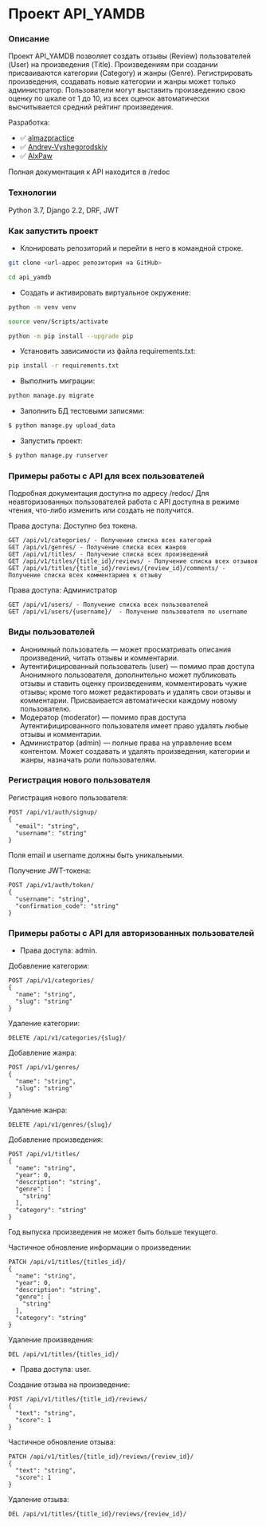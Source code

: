 # Проект API_YAMDB
### Описание
Проект API_YAMDB позволяет создать отзывы (Review) пользователей (User) на произведения (Title). Произведениям при создании присваиваются категории (Category) и жанры (Genre).
Регистрировать произведения, создавать новые категории и жанры может только администратор.
Пользователи могут выставить произведению свою оценку по шкале от 1 до 10, из всех оценок автоматически высчитывается средний рейтинг произведения.

Разработка:
- :white_check_mark: [almazpractice](https://github.com/almazpractice)
- :white_check_mark: [Andrey-Vyshegorodskiy](https://github.com/Andrey-Vyshegorodskiy)
- :white_check_mark: [AlxPaw](https://github.com/AlxPaw)


Полная документация к API находится в /redoc
### Технологии
Python 3.7, Django 2.2, DRF, JWT
### Как запустить проект
- Клонировать репозиторий и перейти в него в командной строке.
```Bash
git clone <url-адрес репозитория на GitHub>

cd api_yamdb
```
- Создать и активировать виртуальное окружение:
```Bash
python -m venv venv

source venv/Scripts/activate

python -m pip install --upgrade pip
```
- Установить зависимости из файла requirements.txt:
```Bash
pip install -r requirements.txt
```
- Выполнить миграции:
```Bash
python manage.py migrate
```
- Заполнить БД тестовыми записями:
```Bash
$ python manage.py upload_data
```
- Запустить проект:
```Bash
$ python manage.py runserver
```
### Примеры работы с API для всех пользователей
Подробная документация доступна по адресу /redoc/
Для неавторизованных пользователей работа с API доступна в режиме чтения,
что-либо изменить или создать не получится. 

Права доступа: Доступно без токена.
```
GET /api/v1/categories/ - Получение списка всех категорий
GET /api/v1/genres/ - Получение списка всех жанров
GET /api/v1/titles/ - Получение списка всех произведений
GET /api/v1/titles/{title_id}/reviews/ - Получение списка всех отзывов
GET /api/v1/titles/{title_id}/reviews/{review_id}/comments/ - Получение списка всех комментариев к отзыву
```
Права доступа: Администратор
```
GET /api/v1/users/ - Получение списка всех пользователей
GET /api/v1/users/{username}/  - Получение пользователя по username
```

### Виды пользователей
- Анонимный пользователь — может просматривать описания произведений, читать отзывы и комментарии.
- Аутентифицированный пользователь (user) — помимо прав доступа Анонимного пользователя, дополнительно может публиковать отзывы и ставить оценку произведениям, комментировать чужие отзывы; кроме того может редактировать и удалять свои отзывы и комментарии. Присваивается автоматически каждому новому пользователю.
- Модератор (moderator) — помимо прав доступа Аутентифицированного пользователя имеет право удалять любые отзывы и комментарии.
- Администратор (admin) — полные права на управление всем контентом. Может создавать и удалять произведения, категории и жанры, назначать роли пользователям.

### Регистрация нового пользователя

Регистрация нового пользователя:
```
POST /api/v1/auth/signup/
{
  "email": "string",
  "username": "string"
}
```
Поля email и username должны быть уникальными.

Получение JWT-токена:
```
POST /api/v1/auth/token/
{
  "username": "string",
  "confirmation_code": "string"
}
```

### Примеры работы с API для авторизованных пользователей
- Права доступа: admin.

Добавление категории:
```
POST /api/v1/categories/
{
  "name": "string",
  "slug": "string"
}
```

Удаление категории:
```
DELETE /api/v1/categories/{slug}/
```

Добавление жанра:
```
POST /api/v1/genres/
{
  "name": "string",
  "slug": "string"
}
```

Удаление жанра:
```
DELETE /api/v1/genres/{slug}/
```

Добавление произведения:
```
POST /api/v1/titles/
{
  "name": "string",
  "year": 0,
  "description": "string",
  "genre": [
    "string"
  ],
  "category": "string"
}
```
Год выпуска произведения не может быть больше текущего.

Частичное обновление информации о произведении:
```
PATCH /api/v1/titles/{titles_id}/
{
  "name": "string",
  "year": 0,
  "description": "string",
  "genre": [
    "string"
  ],
  "category": "string"
}
```

Удаление произведения:
```
DEL /api/v1/titles/{titles_id}/
```

- Права доступа: user.

Создание отзыва на произведение:
```
POST /api/v1/titles/{title_id}/reviews/
{
  "text": "string",
  "score": 1
}
```

Частичное обновление отзыва:
```
PATCH /api/v1/titles/{title_id}/reviews/{review_id}/
{
  "text": "string",
  "score": 1
}
```

Удаление отзыва:
```
DEL /api/v1/titles/{title_id}/reviews/{review_id}/
```